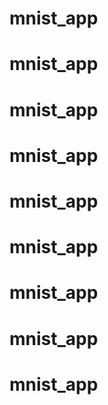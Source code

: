 # mnist_app
# mnist_app
# mnist_app
# mnist_app
# mnist_app
# mnist_app
# mnist_app
# mnist_app
# mnist_app
